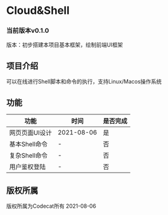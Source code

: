 # Cloud&Shell

### 当前版本v0.1.0

版本：初步搭建本项目基本框架，绘制前端UI框架

## 项目介绍

可以在线进行Shell脚本和命令的执行，支持Linux/Macos操作系统

## 功能

| 功能           | 时间       | 是否完成 |
| -------------- | ---------- | -------- |
| 网页页面UI设计 | 2021-08-06 | 是       |
| 基本Shell命令  | -          | 否       |
| 复杂Shell命令  | -          | 否       |
| 用户鉴权登陆   | -          | 否       |

## 版权所属

版权所属为Codecat所有
2021-08-06

